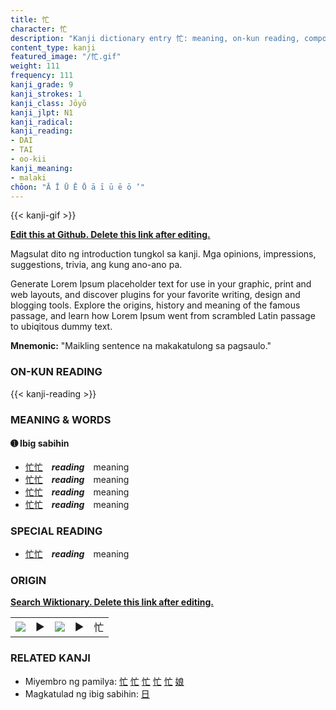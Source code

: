 ```yaml
---
title: 忙
character: 忙
description: "Kanji dictionary entry 忙: meaning, on-kun reading, compounds, origin, related kanji"
content_type: kanji
featured_image: "/忙.gif"
weight: 111
frequency: 111
kanji_grade: 9
kanji_strokes: 1
kanji_class: Jōyō
kanji_jlpt: N1
kanji_radical: 
kanji_reading: 
- DAI
- TAI
- oo-kii
kanji_meaning:
- malaki
chōon: "Ā Ī Ū Ē Ō ā ī ū ē ō ’"
---
```

[//]: # (Don't edit the line below. Kanji animated GIF code is automatically generated.)
{{< kanji-gif >}}

[//]: # (Edit below this line.)

**[Edit this at Github. Delete this link after editing.](https://github.com/tim0g/tim/tree/main/content/kanji/忙/index.md)**

Magsulat dito ng introduction tungkol sa kanji. Mga opinions, impressions, suggestions, trivia, ang kung ano-ano pa.

Generate Lorem Ipsum placeholder text for use in your graphic, print and web layouts, and discover plugins for your favorite writing, design and blogging tools. Explore the origins, history and meaning of the famous passage, and learn how Lorem Ipsum went from scrambled Latin passage to ubiqitous dummy text.
 
**Mnemonic:** "Maikling sentence na makakatulong sa pagsaulo."

### ON-KUN READING

[//]: # (Don't edit the line below. ON-KUN READING code is automatically generated.)
{{< kanji-reading >}}

### MEANING & WORDS

#### ➊ **Ibig sabihin**
  - [忙](../忙)[忙](../忙)　***reading***　meaning
  - [忙](../忙)[忙](../忙)　***reading***　meaning
  - [忙](../忙)[忙](../忙)　***reading***　meaning
  - [忙](../忙)[忙](../忙)　***reading***　meaning

### SPECIAL READING
  - [忙](../忙)[忙](../忙)　***reading***　meaning

### ORIGIN

**[Search Wiktionary. Delete this link after editing.](https://wiktionary.org/wiki/忙)**
<table class="kanji-table"><tr><td>
<img src="60px-忙-bronze.svg.png">
</td><td>▶</td><td>
<img src="60px-忙-oracle.svg.png">
</td><td>▶</td>
<td class="kanji-origin">忙</td>
</tr></table>

### RELATED KANJI
- Miyembro ng pamilya: [忙](../忙) [忙](../忙) [忙](../忙) [忙](../忙) [忙](../忙) [娘](../娘)
- Magkatulad ng ibig sabihin: [日](../日)
